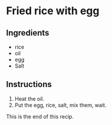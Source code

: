 # Fried rice with egg

## Ingredients
- rice
- oil
- egg
- Salt

## Instructions
1. Heat the oil. 
2. Put the egg, rice, salt, mix them, wait.

This is the end of this recip.

